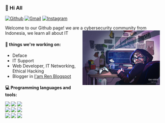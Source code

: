 ### 👋 Hi All
 [![Github](https://img.shields.io/badge/-Github-000?style=flat&logo=Github&logoColor=white)](https://github.com/Zexurei) [![Gmail](https://img.shields.io/badge/-Gmail-c14438?style=flat&logo=Gmail&logoColor=white)](mailto:renjazuexploit@gmail.com) [![Instagram](https://img.shields.io/badge/-Instagram-000?style=flat&logo=Instagram&logoColor=white)](https://www.instagram.com/king_renjazu/) 
 

Welcome to our Github page! we are a cybersecurity community from Indonesia, we learn all about IT <img align="right" alt="img" src="https://github.com/FernandoRoldan93/FernandoRoldan93/blob/master/cover_image.jpg" width="50%" height="auto" /> 

#### 🌱 things we're working on: 
- Deface 
- IT Support 
- Web Developer, IT Networking, Ethical Hacking 
- Blogger in <a href="https://iam-ren.blogspot.com" target="_blank">I'am Ren Blogspot</a> 


#### :computer: Programming languages and tools: <p> 	<img width="50%" align="right" src="" /> <code><img width="10%" src="https://www.vectorlogo.zone/logos/laravel/laravel-ar21.svg"></code> <code><img width="10%" src="https://www.vectorlogo.zone/logos/php/php-ar21.svg"></code> <code><img width="8%" src="https://www.vectorlogo.zone/logos/nodejs/nodejs-ar21.svg"></code> <br /> <code><img width="10%" src="https://www.vectorlogo.zone/logos/w3_html5/w3_html5-ar21.svg"></code> <code><img width="10%" src="https://www.vectorlogo.zone/logos/getbootstrap/getbootstrap-ar21.svg"></code> <code><img width="10%" src="https://www.vectorlogo.zone/logos/cisco/cisco-ar21.svg"></code> <br /> <code><img width="10%" src="https://www.vectorlogo.zone/logos/linux/linux-ar21.svg"></code> <code><img width="10%" src="https://www.vectorlogo.zone/logos/visualstudio_code/visualstudio_code-ar21.svg"></code> <code><img width="10%" src="https://www.vectorlogo.zone/logos/git-scm/git-scm-ar21.svg"></code> </p>
